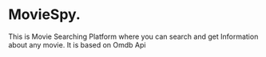# MovieSpy.
This is Movie Searching Platform where you can search and get Information about any movie. It is based on Omdb Api
